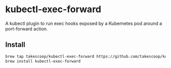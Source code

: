 # kubectl-exec-forward

A kubectl plugin to run exec hooks exposed by a Kubernetes pod around a port-forward action.

## Install

```sh
brew tap takescoop/kubectl-exec-forward https://github.com/takescoop/kubectl-exec-forward.git
brew install kubectl-exec-forward
```
